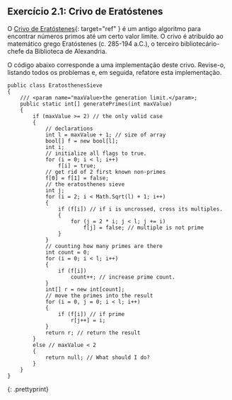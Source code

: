 ## Exercício 2.1: Crivo de Eratóstenes

O [Crivo de Eratóstenes](http://pt.wikipedia.org/wiki/Crivo_de_Erat%C3%B3stenes){: target="ref" } é um antigo algoritmo para encontrar números primos até um certo valor limite. O crivo é atribuído ao matemático grego Eratóstenes (c. 285-194 a.C.), o terceiro bibliotecário-chefe da Biblioteca de Alexandria.

O código abaixo corresponde a uma implementação deste crivo. Revise-o, listando todos os problemas e, em seguida, refatore esta implementação.

~~~~~~  
public class EratosthenesSieve
{
    /// <param name="maxValue>the generation limit.</param>;
    public static int[] generatePrimes(int maxValue)
    {
        if (maxValue >= 2) // the only valid case
        {
            // declarations
            int l = maxValue + 1; // size of array
            bool[] f = new bool[l];
            int i;
            // initialize all flags to true.
            for (i = 0; i < l; i++)
                f[i] = true;
            // get rid of 2 first known non-primes
            f[0] = f[1] = false;
            // the eratosthenes sieve
            int j;
            for (i = 2; i < Math.Sqrt(l) + 1; i++)
            {
                if (f[i]) // if i is uncrossed, cross its multiples.
                {
                    for (j = 2 * i; j < l; j += i)
                        f[j] = false; // multiple is not prime
                }
            }
            // counting how many primes are there
            int count = 0;
            for (i = 0; i < l; i++)
            {
                if (f[i])
                    count++; // increase prime count.
            }
            int[] r = new int[count];
            // move the primes into the result
            for (i = 0, j = 0; i < l; i++)
            {
                if (f[i]) // if prime
                    r[j++] = i;
            }
            return r; // return the result
        }
        else // maxValue < 2
        {
            return null; // What should I do?
        }
    }
}
~~~~~~
{: .prettyprint}
